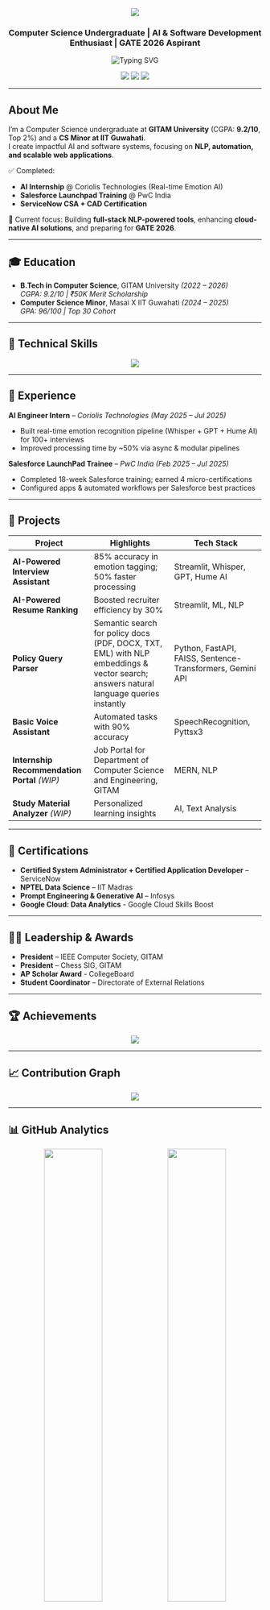 <!-- NAME HEADER -->
<p align="center">
<img src="https://capsule-render.vercel.app/api?type=waving&color=9955BB&height=120&section=header&text=Lakshmi%20Tejaswini%20Srimathirumala%20Pallerlamudi&fontSize=25&fontColor=ffffff&animation=fadeIn&fontAlignY=35&font=Playfair%20Display" />
</p>

<h3 align="center">Computer Science Undergraduate | AI & Software Development Enthusiast | GATE 2026 Aspirant</h3>

<!-- Typing Animation -->
<p align="center">
  <img src="https://readme-typing-svg.demolab.com?font=Fira+Code&size=18&pause=1000&color=DFC5FE&center=true&vCenter=true&width=800&height=45&lines=AI+Engineer+%7C+Data+Scientist+%7C+Full-Stack+Developer;ServiceNow+CSA+%2B+CAD+Certified;Cloud+%7C+NLP+%7C+Emotion+AI+%7C+LLMs;GATE+2026+Aspirant+%7C+IEEE+CS+President" alt="Typing SVG" />
</p>

<!-- CONTACT BADGES -->
<p align="center">
  <a href="mailto:ltejaswinistp@gmail.com"><img src="https://img.shields.io/badge/Email-D14836?style=for-the-badge&logo=gmail&logoColor=white"></a>
  <a href="https://linkedin.com/in/lakshmitejaswinis"><img src="https://img.shields.io/badge/LinkedIn-0A66C2?style=for-the-badge&logo=linkedin&logoColor=white"></a>
  <a href="https://github.com/lsrimathirumala"><img src="https://img.shields.io/badge/GitHub-171515?style=for-the-badge&logo=github&logoColor=white"></a>
</p>

---

## About Me
I’m a Computer Science undergraduate at **GITAM University** (CGPA: **9.2/10**, Top 2%) and a **CS Minor at IIT Guwahati**.  
I create impactful AI and software systems, focusing on **NLP, automation, and scalable web applications**.  

✅ Completed:
- **AI Internship** @ Coriolis Technologies (Real-time Emotion AI)  
- **Salesforce Launchpad Training** @ PwC India  
- **ServiceNow CSA + CAD Certification**  

🎯 Current focus: Building **full-stack NLP-powered tools**, enhancing **cloud-native AI solutions**, and preparing for **GATE 2026**.

---

## 🎓 Education
- **B.Tech in Computer Science**, GITAM University _(2022 – 2026)_  
  _CGPA: 9.2/10 | ₹50K Merit Scholarship_  
- **Computer Science Minor**, Masai X IIT Guwahati _(2024 – 2025)_  
  _GPA: 96/100 | Top 30 Cohort_

---

## 🔧 Technical Skills
<p align="center">
  <img src="https://skillicons.dev/icons?i=python,java,cpp,javascript,mongodb,streamlit,html,css,git,mysql" />
</p>

---

## 💼 Experience
**AI Engineer Intern** – *Coriolis Technologies* _(May 2025 – Jul 2025)_  
- Built real-time emotion recognition pipeline (Whisper + GPT + Hume AI) for 100+ interviews  
- Improved processing time by ~50% via async & modular pipelines  

**Salesforce LaunchPad Trainee** – *PwC India* _(Feb 2025 – Jul 2025)_  
- Completed 18-week Salesforce training; earned 4 micro-certifications  
- Configured apps & automated workflows per Salesforce best practices  

---

## 🚀 Projects
| Project | Highlights | Tech Stack |
|--------|------------|------------|
| **AI-Powered Interview Assistant** | 85% accuracy in emotion tagging; 50% faster processing | Streamlit, Whisper, GPT, Hume AI |
| **AI-Powered Resume Ranking** | Boosted recruiter efficiency by 30% | Streamlit, ML, NLP |
| **Policy Query Parser** | Semantic search for policy docs (PDF, DOCX, TXT, EML) with NLP embeddings & vector search; answers natural language queries instantly | Python, FastAPI, FAISS, Sentence-Transformers, Gemini API |
| **Basic Voice Assistant** | Automated tasks with 90% accuracy | SpeechRecognition, Pyttsx3 |
| **Internship Recommendation Portal** _(WIP)_ | Job Portal for Department of Computer Science and Engineering, GITAM | MERN, NLP |
| **Study Material Analyzer** _(WIP)_ | Personalized learning insights | AI, Text Analysis |

---

## 🏅 Certifications
- **Certified System Administrator + Certified Application Developer** – ServiceNow  
- **NPTEL Data Science** – IIT Madras  
- **Prompt Engineering & Generative AI** – Infosys  
- **Google Cloud: Data Analytics** - Google Cloud Skills Boost

---

## 👩‍💼 Leadership & Awards
- **President** – IEEE Computer Society, GITAM  
- **President** – Chess SIG, GITAM  
- **AP Scholar Award**  - CollegeBoard
- **Student Coordinator** – Directorate of External Relations  

---

## 🏆 Achievements
<p align="center">
  <img src="https://github-profile-trophy.vercel.app/?username=lsrimathirumala&theme=radical&no-frame=true&row=1&column=6" />
</p>

---

## 📈 Contribution Graph
<p align="center">
  <img src="https://github-readme-activity-graph.vercel.app/graph?username=lsrimathirumala&theme=react-dark" />
</p>

---

## 📊 GitHub Analytics
<p align="center">
  <img src="https://github-readme-stats.vercel.app/api?username=lsrimathirumala&show_icons=true&theme=radical" width="48%" />
  <img src="https://github-readme-stats.vercel.app/api/top-langs/?username=lsrimathirumala&layout=compact&theme=radical" width="48%" />
</p>

---

## 📌 Recent Projects (Auto-updated)
<!--START_SECTION:recent_repos-->
<!--END_SECTION:recent_repos-->

---

<p align="center">
  <img src="https://capsule-render.vercel.app/api?type=waving&color=FF6B81&height=120&section=footer" />
</p>
